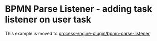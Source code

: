 # BPMN Parse Listener - adding task listener on user task

This example is moved to [process-engine-plugin/bpmn-parse-listener](/process-engine-plugin/bpmn-parse-listener/README.md#Task-Listener)

